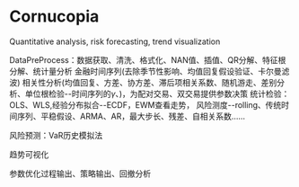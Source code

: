 # Cornucopia
Quantitative analysis, risk forecasting, trend visualization

DataPreProcess：数据获取、清洗、格式化、NAN值、插值、QR分解、特征根分解、统计量分析
        金融时间序列(去除季节性影响、均值回复假设验证、卡尔曼滤波)
        相关性分析(均值回复、方差、协方差、滞后项相关系数、随机游走、差别分析、单位根检验--时间序列的$\gamma$、)，为配对交易、双交易提供参数决策
        统计检验：OLS、WLS,经验分布拟合--ECDF，EWM查看走势，
                风险测度--rolling、传统时间序列、平稳假设、ARMA、AR，最大步长、残差、自相关系数……


风险预测：VaR历史模拟法
        

趋势可视化

参数优化过程输出、策略输出、回撤分析
